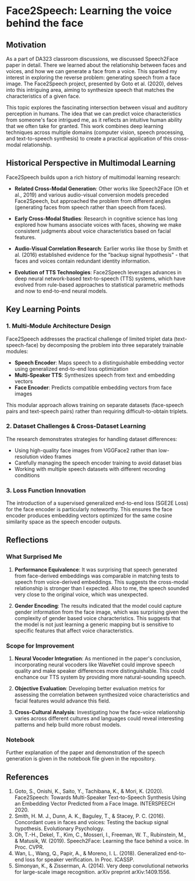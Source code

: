 # Face2Speech: Learning the voice behind the face

## Motivation
As a part of DA323 classroom discussions, we discussed Speech2Face paper in detail. There we learned about the relationship between faces and voices, and how we can generate a face from a voice. This sparked my interest in exploring the reverse problem: generating speech from a face image. The Face2Speech project, presented by Goto et al. (2020), delves into this intriguing area, aiming to synthesize speech that matches the characteristics of a given face.

This topic explores the fascinating intersection between visual and auditory perception in humans. The idea that we can predict voice characteristics from someone's face intrigued me, as it reflects an intuitive human ability that we often take for granted. This work combines deep learning techniques across multiple domains (computer vision, speech processing, and text-to-speech synthesis) to create a practical application of this cross-modal relationship.

## Historical Perspective in Multimodal Learning
Face2Speech builds upon a rich history of multimodal learning research:

- **Related Cross-Modal Generation**: Other works like Speech2Face (Oh et al., 2019) and various audio-visual conversion models preceded Face2Speech, but approached the problem from different angles (generating faces from speech rather than speech from faces).

- **Early Cross-Modal Studies**: Research in cognitive science has long explored how humans associate voices with faces, showing we make consistent judgments about voice characteristics based on facial features.

- **Audio-Visual Correlation Research**: Earlier works like those by Smith et al. (2016) established evidence for the "backup signal hypothesis" - that faces and voices contain redundant identity information.

- **Evolution of TTS Technologies**: Face2Speech leverages advances in deep neural network-based text-to-speech (TTS) systems, which have evolved from rule-based approaches to statistical parametric methods and now to end-to-end neural models.

## Key Learning Points

### 1. Multi-Module Architecture Design
Face2Speech addresses the practical challenge of limited triplet data (text-speech-face) by decomposing the problem into three separately trainable modules:

- **Speech Encoder**: Maps speech to a distinguishable embedding vector using generalized end-to-end loss optimization
- **Multi-Speaker TTS**: Synthesizes speech from text and embedding vectors
- **Face Encoder**: Predicts compatible embedding vectors from face images

This modular approach allows training on separate datasets (face-speech pairs and text-speech pairs) rather than requiring difficult-to-obtain triplets.

### 2. Dataset Challenges & Cross-Dataset Learning
The research demonstrates strategies for handling dataset differences:

- Using high-quality face images from VGGFace2 rather than low-resolution video frames
- Carefully managing the speech encoder training to avoid dataset bias
- Working with multiple speech datasets with different recording conditions

### 3. Loss Function Innovation
The introduction of a supervised generalized end-to-end loss (SGE2E Loss) for the face encoder is particularly noteworthy. This ensures the face encoder produces embedding vectors optimized for the same cosine similarity space as the speech encoder outputs.

## Reflections

### What Surprised Me
1. **Performance Equivalence**: It was surprising that speech generated from face-derived embeddings was comparable in matching tests to speech from voice-derived embeddings. This suggests the cross-modal relationship is stronger than I expected. Also to me, the speech sounded very close to the original voice, which was unexpected.

2. **Gender Encoding**: The results indicated that the model could capture gender information from the face image, which was surprising given the complexity of gender based voice characteristics. This suggests that the model is not just learning a generic mapping but is sensitive to specific features that affect voice characteristics.

### Scope for Improvement
1. **Neural Vocoder Integration**: As mentioned in the paper's conclusion, incorporating neural vocoders like WaveNet could improve speech quality and make speaker differences more distinguishable. This could enchance our TTS system by providing more natural-sounding speech.

2. **Objective Evaluation**: Developing better evaluation metrics for assessing the correlation between synthesized voice characteristics and facial features would advance this field.

3. **Cross-Cultural Analysis**: Investigating how the face-voice relationship varies across different cultures and languages could reveal interesting patterns and help build more robust models.
   
### Notebook
Further explanation of the paper and demonstration of the speech generation is given in the notebook file given in the repository.

## References
1. Goto, S., Onishi, K., Saito, Y., Tachibana, K., & Mori, K. (2020). Face2Speech: Towards Multi-Speaker Text-to-Speech Synthesis Using an Embedding Vector Predicted from a Face Image. INTERSPEECH 2020.
2. Smith, H. M. J., Dunn, A. K., Baguley, T., & Stacey, P. C. (2016). Concordant cues in faces and voices: Testing the backup signal hypothesis. Evolutionary Psychology.
3. Oh, T.-H., Dekel, T., Kim, C., Mosseri, I., Freeman, W. T., Rubinstein, M., & Matusik, W. (2019). Speech2Face: Learning the face behind a voice. In Proc. CVPR.
4. Wan, L., Wang, Q., Papir, A., & Moreno, I. L. (2018). Generalized end-to-end loss for speaker verification. In Proc. ICASSP.
5. Simonyan, K., & Zisserman, A. (2014). Very deep convolutional networks for large-scale image recognition. arXiv preprint arXiv:1409.1556.